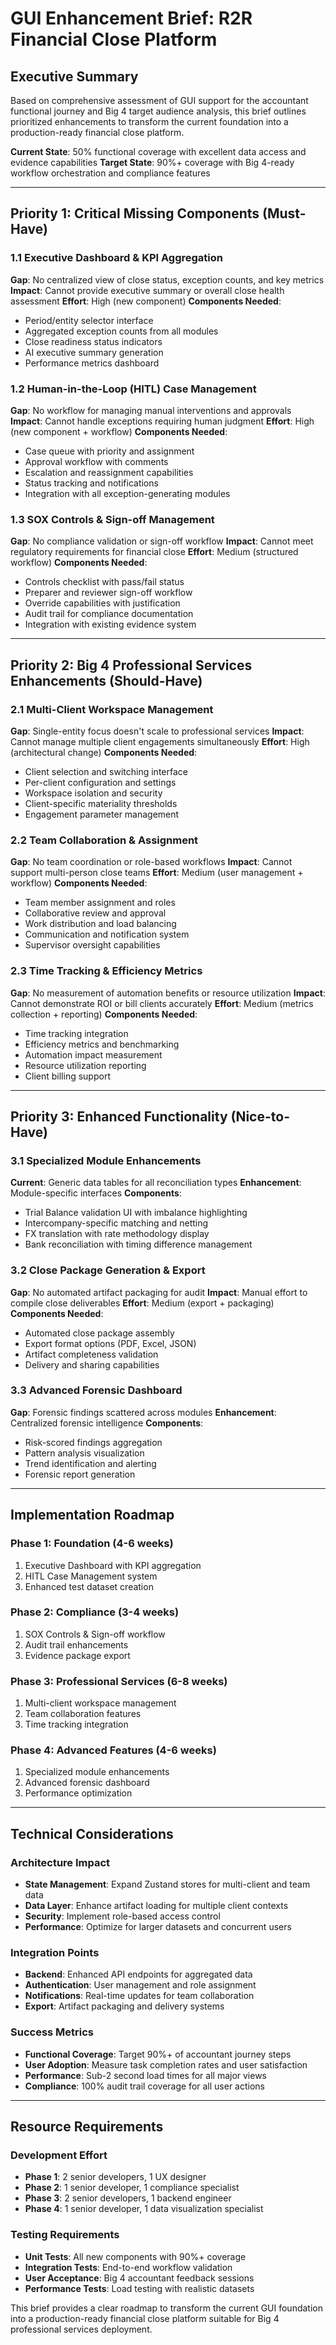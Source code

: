 # GUI Enhancement Brief: R2R Financial Close Platform

## Executive Summary

Based on comprehensive assessment of GUI support for the accountant functional journey and Big 4 target audience analysis, this brief outlines prioritized enhancements to transform the current foundation into a production-ready financial close platform.

**Current State**: 50% functional coverage with excellent data access and evidence capabilities
**Target State**: 90%+ coverage with Big 4-ready workflow orchestration and compliance features

---

## Priority 1: Critical Missing Components (Must-Have)

### 1.1 Executive Dashboard & KPI Aggregation
**Gap**: No centralized view of close status, exception counts, and key metrics
**Impact**: Cannot provide executive summary or overall close health assessment
**Effort**: High (new component)
**Components Needed**:
- Period/entity selector interface
- Aggregated exception counts from all modules
- Close readiness status indicators
- AI executive summary generation
- Performance metrics dashboard

### 1.2 Human-in-the-Loop (HITL) Case Management
**Gap**: No workflow for managing manual interventions and approvals
**Impact**: Cannot handle exceptions requiring human judgment
**Effort**: High (new component + workflow)
**Components Needed**:
- Case queue with priority and assignment
- Approval workflow with comments
- Escalation and reassignment capabilities
- Status tracking and notifications
- Integration with all exception-generating modules

### 1.3 SOX Controls & Sign-off Management
**Gap**: No compliance validation or sign-off workflow
**Impact**: Cannot meet regulatory requirements for financial close
**Effort**: Medium (structured workflow)
**Components Needed**:
- Controls checklist with pass/fail status
- Preparer and reviewer sign-off workflow
- Override capabilities with justification
- Audit trail for compliance documentation
- Integration with existing evidence system

---

## Priority 2: Big 4 Professional Services Enhancements (Should-Have)

### 2.1 Multi-Client Workspace Management
**Gap**: Single-entity focus doesn't scale to professional services
**Impact**: Cannot manage multiple client engagements simultaneously
**Effort**: High (architectural change)
**Components Needed**:
- Client selection and switching interface
- Per-client configuration and settings
- Workspace isolation and security
- Client-specific materiality thresholds
- Engagement parameter management

### 2.2 Team Collaboration & Assignment
**Gap**: No team coordination or role-based workflows
**Impact**: Cannot support multi-person close teams
**Effort**: Medium (user management + workflow)
**Components Needed**:
- Team member assignment and roles
- Collaborative review and approval
- Work distribution and load balancing
- Communication and notification system
- Supervisor oversight capabilities

### 2.3 Time Tracking & Efficiency Metrics
**Gap**: No measurement of automation benefits or resource utilization
**Impact**: Cannot demonstrate ROI or bill clients accurately
**Effort**: Medium (metrics collection + reporting)
**Components Needed**:
- Time tracking integration
- Efficiency metrics and benchmarking
- Automation impact measurement
- Resource utilization reporting
- Client billing support

---

## Priority 3: Enhanced Functionality (Nice-to-Have)

### 3.1 Specialized Module Enhancements
**Current**: Generic data tables for all reconciliation types
**Enhancement**: Module-specific interfaces
**Components**:
- Trial Balance validation UI with imbalance highlighting
- Intercompany-specific matching and netting
- FX translation with rate methodology display
- Bank reconciliation with timing difference management

### 3.2 Close Package Generation & Export
**Gap**: No automated artifact packaging for audit
**Impact**: Manual effort to compile close deliverables
**Effort**: Medium (export + packaging)
**Components Needed**:
- Automated close package assembly
- Export format options (PDF, Excel, JSON)
- Artifact completeness validation
- Delivery and sharing capabilities

### 3.3 Advanced Forensic Dashboard
**Gap**: Forensic findings scattered across modules
**Enhancement**: Centralized forensic intelligence
**Components**:
- Risk-scored findings aggregation
- Pattern analysis visualization
- Trend identification and alerting
- Forensic report generation

---

## Implementation Roadmap

### Phase 1: Foundation (4-6 weeks)
1. Executive Dashboard with KPI aggregation
2. HITL Case Management system
3. Enhanced test dataset creation

### Phase 2: Compliance (3-4 weeks)
1. SOX Controls & Sign-off workflow
2. Audit trail enhancements
3. Evidence package export

### Phase 3: Professional Services (6-8 weeks)
1. Multi-client workspace management
2. Team collaboration features
3. Time tracking integration

### Phase 4: Advanced Features (4-6 weeks)
1. Specialized module enhancements
2. Advanced forensic dashboard
3. Performance optimization

---

## Technical Considerations

### Architecture Impact
- **State Management**: Expand Zustand stores for multi-client and team data
- **Data Layer**: Enhance artifact loading for multiple client contexts
- **Security**: Implement role-based access control
- **Performance**: Optimize for larger datasets and concurrent users

### Integration Points
- **Backend**: Enhanced API endpoints for aggregated data
- **Authentication**: User management and role assignment
- **Notifications**: Real-time updates for team collaboration
- **Export**: Artifact packaging and delivery systems

### Success Metrics
- **Functional Coverage**: Target 90%+ of accountant journey steps
- **User Adoption**: Measure task completion rates and user satisfaction
- **Performance**: Sub-2 second load times for all major views
- **Compliance**: 100% audit trail coverage for all user actions

---

## Resource Requirements

### Development Effort
- **Phase 1**: 2 senior developers, 1 UX designer
- **Phase 2**: 1 senior developer, 1 compliance specialist
- **Phase 3**: 2 senior developers, 1 backend engineer
- **Phase 4**: 1 senior developer, 1 data visualization specialist

### Testing Requirements
- **Unit Tests**: All new components with 90%+ coverage
- **Integration Tests**: End-to-end workflow validation
- **User Acceptance**: Big 4 accountant feedback sessions
- **Performance Tests**: Load testing with realistic datasets

This brief provides a clear roadmap to transform the current GUI foundation into a production-ready financial close platform suitable for Big 4 professional services deployment.
